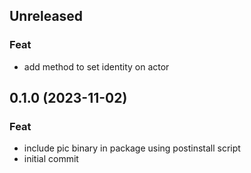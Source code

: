 ## Unreleased

### Feat

- add method to set identity on actor

## 0.1.0 (2023-11-02)

### Feat

- include pic binary in package using postinstall script
- initial commit
